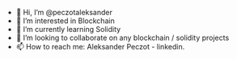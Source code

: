 - 👋 Hi, I’m @peczotaleksander
- 👀 I’m interested in Blockchain
- 🌱 I’m currently learning Solidity
- 💞️ I’m looking to collaborate on any blockchain / solidity projects
- 📫 How to reach me: Aleksander Peczot - linkedin.

<!---
peczotaleksander/peczotaleksander is a ✨ special ✨ repository because its `README.md` (this file) appears on your GitHub profile.
You can click the Preview link to take a look at your changes.
--->

